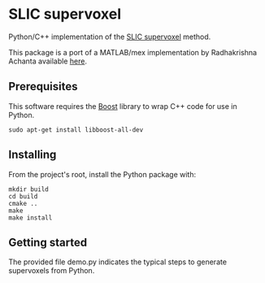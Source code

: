 # SLIC supervoxel
Python/C++ implementation of the [SLIC supervoxel](http://ivrl.epfl.ch/research/superpixels) method.

This package is a port of a MATLAB/mex implementation by Radhakrishna Achanta available [here](http://ivrl.epfl.ch/files/content/sites/ivrg/files/supplementary_material/RK_SLICsuperpixels/SLIC_mex.zip).

## Prerequisites

This software requires the
[Boost](http://www.boost.org/) library to wrap C++ code for use in Python.

```
sudo apt-get install libboost-all-dev
```

## Installing

From the project's root, install the Python package with:
```
mkdir build
cd build
cmake ..
make
make install
```

## Getting started

The provided file demo.py indicates the typical steps to generate supervoxels from Python.
